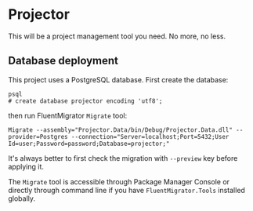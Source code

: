 Projector
=========
This will be a project management tool you need. No more, no less.

## Database deployment

This project uses a PostgreSQL database. First create the database:

    psql
    # create database projector encoding 'utf8';

 then run FluentMigrator `Migrate` tool:

    Migrate --assembly="Projector.Data/bin/Debug/Projector.Data.dll" --provider=Postgres --connection="Server=localhost;Port=5432;User Id=user;Password=password;Database=projector;"

It's always better to first check the migration with `--preview` key before applying it.

The `Migrate` tool is accessible through Package Manager Console or directly through command line if you have `FluentMigrator.Tools` installed globally.
